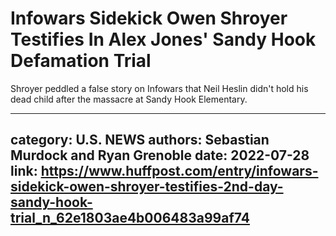 # Infowars Sidekick Owen Shroyer Testifies In Alex Jones' Sandy Hook Defamation Trial

Shroyer peddled a false story on Infowars that Neil Heslin didn't hold his dead child after the massacre at Sandy Hook Elementary.

---
category: U.S. NEWS
authors: Sebastian Murdock and Ryan Grenoble
date: 2022-07-28
link: https://www.huffpost.com/entry/infowars-sidekick-owen-shroyer-testifies-2nd-day-sandy-hook-trial_n_62e1803ae4b006483a99af74
---
